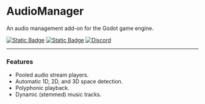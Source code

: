 # AudioManager
An audio management add-on for the Godot game engine.

[![Static Badge](https://img.shields.io/badge/Godot-Asset_Library-red?style=for-the-badge&logo=godotengine&logoColor=white&color=%23558bbe)](https://godotengine.org/asset-library/asset)
[![Static Badge](https://img.shields.io/badge/Patreon-Support_this_project-red?style=for-the-badge&logo=patreon&logoColor=white&color=%23f3621d)](https://www.patreon.com/hugemenace)
[![Discord](https://img.shields.io/discord/796535676136718356?style=for-the-badge&logo=discord&logoColor=white&label=Discord)](https://hugemenace.co/discord)

---

### Features
- Pooled audio stream players.
- Automatic 1D, 2D, and 3D space detection.
- Polyphonic playback.
- Dynamic (stemmed) music tracks.
